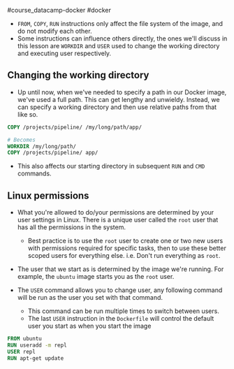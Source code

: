 #course_datacamp-docker #docker 

- `FROM`, `COPY`, `RUN` instructions only affect the file system of the image, and do not modify each other.
- Some instructions can influence others directly, the ones we'll discuss in this lesson are `WORKDIR` and `USER` used to change the working directory and executing user respectively.
## Changing the working directory

- Up until now, when we've needed to specify a path in our Docker image, we've used a full path. This can get lengthy and unwieldy. Instead, we can specify a working directory and then use relative paths from that like so.

```Dockerfile
COPY /projects/pipeline/ /my/long/path/app/

# Becomes
WORKDIR /my/long/path/
COPY /projects/pipeline/ app/
```

- This also affects our starting directory in subsequent `RUN` and `CMD` commands.
## Linux permissions

- What you're allowed to do/your permissions are determined by your user settings in Linux. There is a unique user called the `root` user that has all the permissions in the system.
    - Best practice is to use the `root` user to create one or two new users with permissions required for specific tasks, then to use these better scoped users for everything else. i.e. Don't run everything as `root`.

- The user that we start as is determined by the image we're running. For example, the `ubuntu` image starts you as the `root` user.

- The `USER` command allows you to change user, any following command will be run as the user you set with that command.
    - This command can be run multiple times to switch between users.
    - The last `USER` instruction in the `Dockerfile` will control the default user you start as when you start the image

```Dockerfile
FROM ubuntu
RUN useradd -m repl
USER repl
RUN apt-get update
```